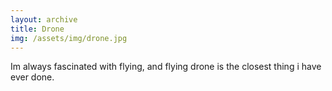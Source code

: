 ```yaml
---
layout: archive
title: Drone
img: /assets/img/drone.jpg
---
```

Im always fascinated with flying, and flying drone is the closest thing i have ever done.